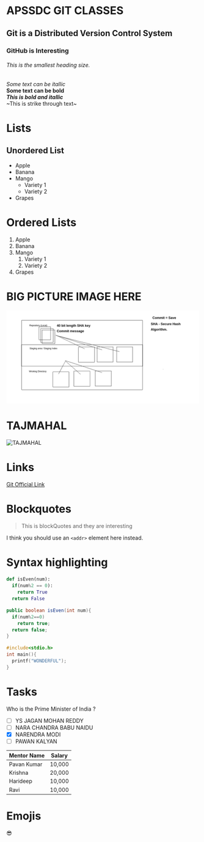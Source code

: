 # APSSDC GIT CLASSES
## Git is a Distributed Version Control System
### GitHub is Interesting
###### This is the smallest heading size.

_Some text can be itallic_ <br>
**Some text can be bold**<br>
***This is bold and itallic*** <br>
~This is strike through text~ <br>

# Lists
## Unordered List
* Apple
* Banana
* Mango
  * Variety 1
  * Variety 2
* Grapes

# Ordered Lists
1. Apple
2. Banana
3. Mango
    1. Variety 1
    2. Variety 2
4. Grapes

# BIG PICTURE IMAGE HERE

![Git Practice](/Big%20Picture.png)

# TAJMAHAL

![TAJMAHAL](https://www.holidify.com/images/cmsuploads/compressed/Taj_mahal_in_independence_day_20171024202456.jpg)

# Links
[Git Official Link](https://git-scm.com)

# Blockquotes
> This is blockQuotes
> and they are interesting

I think you should use an
`<addr>` element here instead.

# Syntax highlighting

```python
def isEven(num):
  if(num%2 == 0):
    return True
  return False
```

```java
public boolean isEven(int num){
  if(num%2==0)
    return true;
  return false;
}
```

```c
#include<stdio.h>
int main(){
  printf("WONDERFUL");
}
```

# Tasks
Who is the Prime Minister of India ?
- [ ] YS JAGAN MOHAN REDDY
- [ ] NARA CHANDRA BABU NAIDU
- [X] NARENDRA MODI
- [ ] PAWAN KALYAN

Mentor Name | Salary
------------|--------
Pavan Kumar|10,000
Krishna|20,000
Harideep|10,000
Ravi | 10,000

# Emojis

:sunglasses:
















